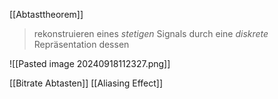 [[Abtasttheorem]]
> rekonstruieren eines _stetigen_ Signals durch eine _diskrete_ Repräsentation dessen


![[Pasted image 20240918112327.png]]

[[Bitrate Abtasten]]
[[Aliasing Effect]]